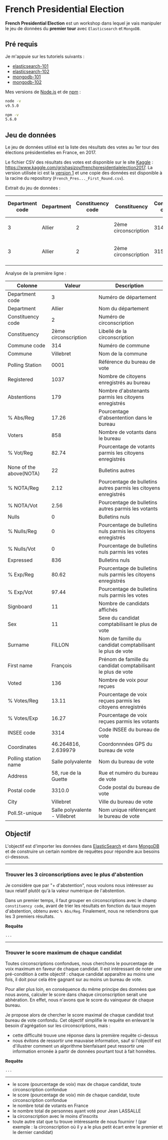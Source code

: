 # French Presidential Election

**French Presidential Election** est un workshop dans lequel je vais manipuler le jeu de données du **premier tour** avec `Elasticsearch` et `MongoDB`.

## Pré requis

Je m'appuie sur les tutoriels suivants :

* [elasticsearch-101](https://github.com/nosql-bootcamp/elasticsearch-101)
* [elasticsearch-102](https://github.com/nosql-bootcamp/elasticsearch-102)
* [mongodb-101](https://github.com/nosql-bootcamp/mongodb-101)
* [mongodb-102](https://github.com/nosql-bootcamp/mongodb-102)

Mes versions de [Node.js](https://nodejs.org) et de [npm]() :

```bash
node -v
v9.5.0
```

```bash
npm -v
5.6.0
```

## Jeu de données

Le jeu de données utilisé est la liste des résultats des votes au 1er tour des élections présidentielles en France, en 2017.

Le fichier CSV des résultats des votes est disponible sur le site [Kaggle](https://www.kaggle.com/datasets) : https://www.kaggle.com/grishasizov/frenchpresidentialelection2017. La version utilisée ici est la [version 1](https://www.kaggle.com/grishasizov/frenchpresidentialelection2017/version/1) et une copie des données est disponible à la racine du repository (`French_Pres..._First_Round.csv`).

Extrait du jeu de données :

| Department code | Department | Constituency code | Constituency | Commune code | Commune | Polling Station | Registered | Abstentions | % Abs/Reg | Voters | % Vot/Reg | None of the above(NOTA) | % NOTA/Reg | % NOTA/Vot | Nulls | % Nulls/Reg  | % Nulls/Vot | Expressed | % Exp/Reg | % Exp/Vot | Signboard | Sex | Surname | First name | Voted | % Votes/Reg | % Votes/Exp | INSEE code | Coordinates | Polling station name | Address | Postal code | City | Poll.St-unique |
| --- | --- | --- | --- | --- | --- | --- | --- | --- | --- | --- | --- | --- | --- | --- | --- | --- | --- | --- | --- | --- | --- | --- | --- | --- | --- | --- | --- | --- | --- | --- | --- | --- | --- | --- |
| 3 | Allier | 2 | 2ème circonscription | 314 | Villebret | 0001 | 1037 | 179 | 17.26 | 858 | 82.74 | 22 | 2.12 | 2.56 | 0 | 0.0 | 0.0 | 836 | 80.62 | 97.44 | 11 | M | FILLON | François | 136 | 13.11 | 16.27 | 3314 | 46.264816, 2.639979 | Salle polyvalente | 58, rue de la Guette | 3310.0 | Villebret | Salle polyvalente - Villebret |
| 3 | Allier | 2 | 2ème circonscription | 315 | Villefranche-d'Allier | 0001 | 938 | 182 | 19.4 | 756 | 80.6 | 15 | 1.6 | 1.98 | 14 | 1.49 | 1.85 | 727 | 77.51 | 96.16 | 3 | M | MACRON | Emmanuel | 132 | 14.07 | 18.16 | 3315 | 46.397022, 2.856756 | Centre Espace | Rue des Fossés | 3430.0 | Villefranche-d'Allier | Centre Espace - Villefranche-d'Allier |


Analyse de la première ligne :

| Colonne           | Valeur                                               | Description               |
| ----------------- | ---------------------------------------------------- | ------------------------- |
| Department code   | 3                                                    | Numéro de département       |
| Department        | Allier                                               | Nom du département        |
| Constituency code | 2                                                    | Numéro de circonscription |
| Constituency      | 2ème circonscription                          | Libellé de la circonscription   |
| Commune code | 314                                               | Numéro de commune   |
| Commune  | Villebret                                          | Nom de la commune   |
| Polling Station  | 0001                                       | Référence du bureau de vote   |
| Registered  | 1037                                        | Nombre de citoyens enregistrés au bureau  |
| Abstentions  | 179                                      | Nombre d'abstenants parmis les citoyens enregistrés |
| % Abs/Reg  | 17.26                                        | Pourcentage d'absentention dans le bureau  |
| Voters  | 858                                                   | Nombre de votants dans le bureau |
| % Vot/Reg  | 82.74                                              | Pourcentage de votants parmis les citoyens enregistrés |
| None of the above(NOTA)  | 22                                 | Bulletins autres |
| % NOTA/Reg  | 2.12                                            | Pourcentage de bulletins autres parmis les citoyens enregistrés |
| % NOTA/Vot  | 2.56                                            | Pourcentage de bulletins autres parmis les votants |
| Nulls  | 0                                                    | Bulletins nuls |
| % Nulls/Reg  | 0                                              | Pourcentage de bulletins nuls parmis les citoyens enregistrés |
| % Nulls/Vot  | 0                                              | Pourcentage de bulletins nuls parmis les votes |
| Expressed  | 836                                                    | Bulletins nuls |
| % Exp/Reg  | 80.62                                              | Pourcentage de bulletins nuls parmis les citoyens enregistrés |
| % Exp/Vot  | 97.44                                              | Pourcentage de bulletins nuls parmis les votes |
| Signboard  | 11                                                 | Nombre de candidats affichés |
| Sex  | 11                                                     | Sexe du candidat comptabilisant le plus de vote |
| Surname  | FILLON                                             | Nom de famille du candidat comptabilisant le plus de vote |
| First name  | François                                        | Prénom de famille du candidat comptabilisant le plus de vote |
| Voted  | 136                                        | Nombre de voix pour reçues |
| % Votes/Reg  | 13.11                                        | Pourcentage de voix reçues parmis les citoyens enregistrés |
| % Votes/Exp  | 16.27                                        | Pourcentage de voix reçues parmis les votants |
| INSEE code  | 3314                                        | Code INSEE  du bureau de vote |
| Coordinates  | 46.264816, 2.639979                       | Coordonnnées GPS du bureau de vote |
| Polling station name  | Salle polyvalente                       | Nom du bureau de vote |
| Address  | 58, rue de la Guette                       | Rue et numéro du bureau de vote |
| Postal code  | 3310.0                                 | Code postal du bureau de vote |
| City  | Villebret                                    | Ville du bureau de vote |
| Poll.St-unique  | Salle polyvalente - Villebret      | Nom unique référençant le bureau de vote |



## Objectif

L'objectif est d'importer les données dans [ElasticSearch](./elasticsearch) et dans [MongoDB](./mongodb) et de construire un certain nombre de requêtes pour répondre aux besoins ci-dessous.

-----

### Trouver les 3 circonscriptions avec le plus d'abstention

Je considère que par "+ d'abstention", nous voulons nous intéresser au taux relatif plutôt qu'à la valeur numérique de l'abstention.

Dans un premier temps, il faut grouper en circonscriptions avec le champ `constituency code`, avant de trier les résultats en fonction du taux moyen d'abstention, obtenu avec `% Abs/Reg`.
Finalement, nous ne retiendrons que les 3 premiers résultats.

**Requête**

```
...
```

-----

### Trouver le score maximum de chaque candidat

Toutes circonscriptions confondues, nous cherchons le pourcentage de voix maximum en faveur de chaque candidat.
Il est intéressant de noter une pré-condition à cette objectif : chaque candidat apparaître au moins une fois, il doit pour cela être gagnant sur au moins un bureau de vote.

Pour aller plus loin, en conséquence du même principe des données que nous avons, calculer le score dans chaque circonscription serait une abhération. En effet, nous n'avons que le score du vainqueur de chaque bureau.

Je propose alors de chercher le score maximal de chaque candidat tout bureau de vote confondu.
Cet objectif simplifie le requête en enlevant le besoin d'agrégation sur les circonscriptions, mais :
 - cette difficulté trouve une réponse dans la première requête ci-dessus
 - nous évitons de ressortir une mauvaise information, sauf si l'objectif est d'illustrer comment un algorithme bienfaisant peut ressortir une information erronée à partir de données pourtant tout à fait honnêtes.

**Requête**

```
...
```

-----



- le score (pourcentage de voix) max de chaque candidat, toute circonscription confondue
- le score (pourcentage de voix) min de chaque candidat, toute circonscription confondue
- le nombre total de votants en France
- le nombre total de personnes ayant voté pour Jean LASSALLE
- la circonscription avec le moins d'inscrits
- toute autre stat que tu trouve intéressante de nous fourninr ! (par exemple : la circonscription où il y a le plus petit écart entre le premier et le dernier candidat)
